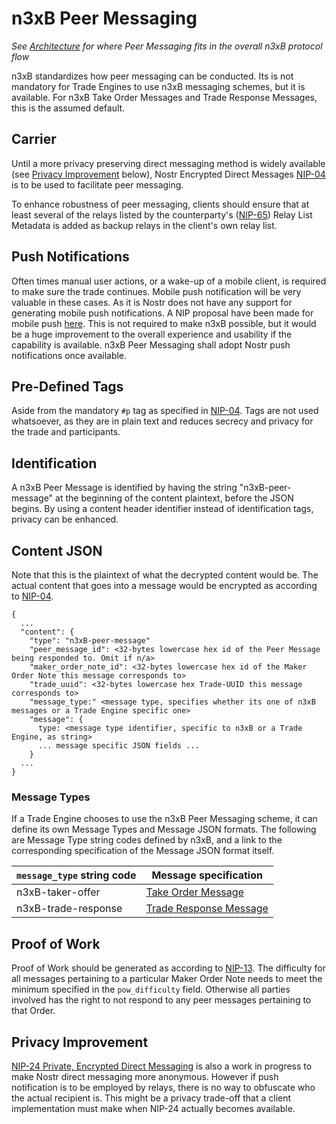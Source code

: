 # n3xB Peer Messaging

_See [Architecture](/specs/architecture/architecture.md) for where Peer Messaging fits in the overall n3xB protocol flow_

n3xB standardizes how peer messaging can be conducted. Its is not mandatory for Trade Engines to use n3xB messaging schemes, but it is available. For n3xB Take Order Messages and Trade Response Messages, this is the assumed default.

## Carrier

Until a more privacy preserving direct messaging method is widely available (see [Privacy Improvement](#privacy-improvement) below), Nostr Encrypted Direct Messages [NIP-04](https://github.com/nostr-protocol/nips/blob/master/04.md) is to be used to facilitate peer messaging.

To enhance robustness of peer messaging, clients should ensure that at least several of the relays listed by the counterparty's ([NIP-65](https://github.com/nostr-protocol/nips/blob/master/65.md)) Relay List Metadata is added as backup relays in the client's own relay list.

## Push Notifications

Often times manual user actions, or a wake-up of a mobile client, is required to make sure the trade continues. Mobile push notification will be very valuable in these cases. As it is Nostr does not have any support for generating mobile push notifications. A NIP proposal have been made for mobile push [here](https://github.com/nostr-protocol/nips/issues/257). This is not required to make n3xB possible, but it would be a huge improvement to the overall experience and usability if the capability is available. n3xB Peer Messaging shall adopt Nostr push notifications once available.

## Pre-Defined Tags

Aside from the mandatory `#p` tag as specified in [NIP-04](https://github.com/nostr-protocol/nips/blob/master/04.md). Tags are not used whatsoever, as they are in plain text and reduces secrecy and privacy for the trade and participants.

## Identification

A n3xB Peer Message is identified by having the string "n3xB-peer-message" at the beginning of the content plaintext, before the JSON begins. By using a content header identifier instead of identification tags, privacy can be enhanced.

## Content JSON

Note that this is the plaintext of what the decrypted content would be. The actual content that goes into a message would be encrypted as according to [NIP-04](https://github.com/nostr-protocol/nips/blob/master/04.md).

```
{
  ...
  "content": {
    "type": "n3xB-peer-message"
    "peer_message_id": <32-bytes lowercase hex id of the Peer Message being responded to. Omit if n/a>
    "maker_order_note_id": <32-bytes lowercase hex id of the Maker Order Note this message corresponds to>
    "trade_uuid": <32-bytes lowercase hex Trade-UUID this message corresponds to>
    "message_type:" <message type, specifies whether its one of n3xB messages or a Trade Engine specific one>
    "message": {
      type: <message type identifier, specific to n3xB or a Trade Engine, as string>
      ... message specific JSON fields ...
    }
  ...
}
```

### Message Types

If a Trade Engine chooses to use the n3xB Peer Messaging scheme, it can define its own Message Types and Message JSON formats. The following are Message Type string codes defined by n3xB, and a link to the corresponding specification of the Message JSON format itself.

| `message_type` string code | Message specification                                             |
| -------------------------- | ----------------------------------------------------------------- |
| n3xB-taker-offer           | [Take Order Message](/specs/taker-message/taker-message.md)       |
| n3xB-trade-response        | [Trade Response Message](/specs/trade-response/trade-response.md) |

## Proof of Work

Proof of Work should be generated as according to [NIP-13](https://github.com/nostr-protocol/nips/blob/master/13.md). The difficulty for all messages pertaining to a particular Maker Order Note needs to meet the minimum specified in the `pow_difficulty` field. Otherwise all parties involved has the right to not respond to any peer messages pertaining to that Order.

## Privacy Improvement

[NIP-24 Private, Encrypted Direct Messaging](https://github.com/jeffthibault/nips/blob/private-messages-v2/24.md) is also a work in progress to make Nostr direct messaging more anonymous. However if push notification is to be employed by relays, there is no way to obfuscate who the actual recipient is. This might be a privacy trade-off that a client implementation must make when NIP-24 actually becomes available.
